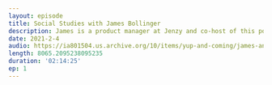 ```yaml
---
layout: episode
title: Social Studies with James Bollinger
description: James is a product manager at Jenzy and co-host of this podcast! We discuss his upbringing in northern Virginia, cleaning toilets at Harvard, ignoring your friends to work at the world's largest beer company, and caffeinated conversations with lawyers.
date: 2021-2-4
audio: https://ia801504.us.archive.org/10/items/yup-and-coming/james-andy-combined-v2.mp3
length: 8065.2095238095235
duration: '02:14:25'
ep: 1
---
```

